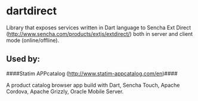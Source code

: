 dartdirect
==========
Library that exposes services written in Dart language to Sencha Ext Direct (<http://www.sencha.com/products/extjs/extdirect/>) both in server and client mode (online/offline).

## Used by:
####Statim APPcatalog (<http://www.statim-appcatalog.com/en>)####

A product catalog browser app build with Dart, Sencha Touch, Apache Cordova, Apache Grizzly, Oracle Mobile Server.
